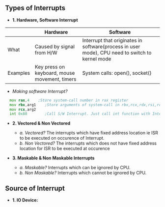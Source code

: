 ## Types of Interrupts
- **1. Hardware, Software Interrupt**

||Hardware|Software|
|---|---|---|
|What|Caused by signal from H/W|Interrupt that originates in software(process in user mode), CPU need to switch to kernel mode|
|Examples|Key press on keyboard, mouse movement, timers|System calls: open(), socket()|

- *Making software Interrupt?*
```asm
  mov rax,4    ;Store system-call number in rax register
  mov rbx,arg1    ;Store arguments of system-call in rbx,rcx,rdx,rsi,rdp registers
  mov rcx,arg2
  int 0x80        ;Call S/W Interrupt. Just call int function with Interrupt number.    //As int is called Control Reaches IVT, Interrupt Vector table
```        

- **2. Vectored & Non Vectored**
  - *a. Vectored?* The interrupts which have fixed address location ie ISR to be executed on occurence of Interrupt.
  - *b. Non Vectored?* The interrupts which does not have fixed address location for ISR to be executed at occurence

- **3. Maskable & Non Maskable Interrupts**
  - *a. Maskable?* Interrupts which can be ignored by CPU.
  - *b. Non Maskable?* Interrupts which cannot be ignored by CPU.

## Source of Interrupt
- **1. IO Device:**
  
